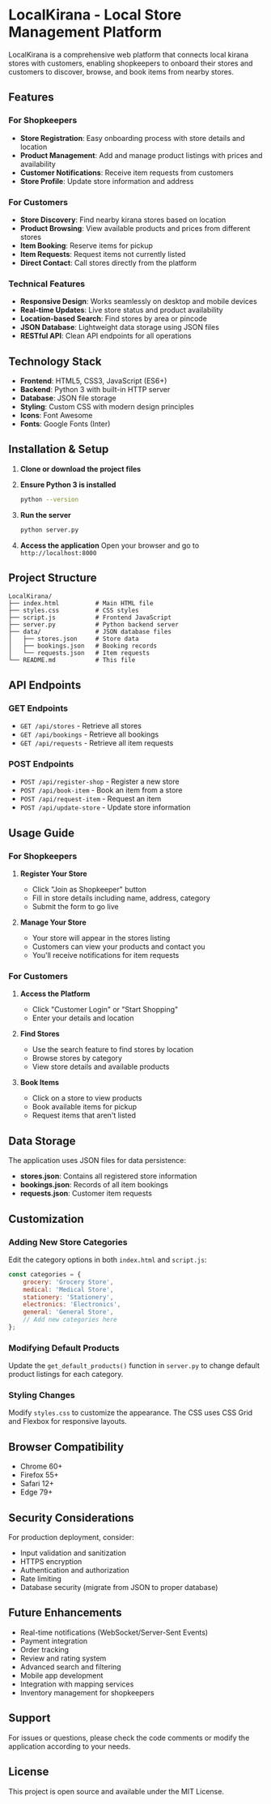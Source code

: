 # LocalKirana - Local Store Management Platform

LocalKirana is a comprehensive web platform that connects local kirana stores with customers, enabling shopkeepers to onboard their stores and customers to discover, browse, and book items from nearby stores.

## Features

### For Shopkeepers
- **Store Registration**: Easy onboarding process with store details and location
- **Product Management**: Add and manage product listings with prices and availability
- **Customer Notifications**: Receive item requests from customers
- **Store Profile**: Update store information and address

### For Customers
- **Store Discovery**: Find nearby kirana stores based on location
- **Product Browsing**: View available products and prices from different stores
- **Item Booking**: Reserve items for pickup
- **Item Requests**: Request items not currently listed
- **Direct Contact**: Call stores directly from the platform

### Technical Features
- **Responsive Design**: Works seamlessly on desktop and mobile devices
- **Real-time Updates**: Live store status and product availability
- **Location-based Search**: Find stores by area or pincode
- **JSON Database**: Lightweight data storage using JSON files
- **RESTful API**: Clean API endpoints for all operations

## Technology Stack

- **Frontend**: HTML5, CSS3, JavaScript (ES6+)
- **Backend**: Python 3 with built-in HTTP server
- **Database**: JSON file storage
- **Styling**: Custom CSS with modern design principles
- **Icons**: Font Awesome
- **Fonts**: Google Fonts (Inter)

## Installation & Setup

1. **Clone or download the project files**

2. **Ensure Python 3 is installed**
   ```bash
   python --version
   ```

3. **Run the server**
   ```bash
   python server.py
   ```

4. **Access the application**
   Open your browser and go to `http://localhost:8000`

## Project Structure

```
LocalKirana/
├── index.html          # Main HTML file
├── styles.css          # CSS styles
├── script.js           # Frontend JavaScript
├── server.py           # Python backend server
├── data/               # JSON database files
│   ├── stores.json     # Store data
│   ├── bookings.json   # Booking records
│   └── requests.json   # Item requests
└── README.md           # This file
```

## API Endpoints

### GET Endpoints
- `GET /api/stores` - Retrieve all stores
- `GET /api/bookings` - Retrieve all bookings
- `GET /api/requests` - Retrieve all item requests

### POST Endpoints
- `POST /api/register-shop` - Register a new store
- `POST /api/book-item` - Book an item from a store
- `POST /api/request-item` - Request an item
- `POST /api/update-store` - Update store information

## Usage Guide

### For Shopkeepers

1. **Register Your Store**
   - Click "Join as Shopkeeper" button
   - Fill in store details including name, address, category
   - Submit the form to go live

2. **Manage Your Store**
   - Your store will appear in the stores listing
   - Customers can view your products and contact you
   - You'll receive notifications for item requests

### For Customers

1. **Access the Platform**
   - Click "Customer Login" or "Start Shopping"
   - Enter your details and location

2. **Find Stores**
   - Use the search feature to find stores by location
   - Browse stores by category
   - View store details and available products

3. **Book Items**
   - Click on a store to view products
   - Book available items for pickup
   - Request items that aren't listed

## Data Storage

The application uses JSON files for data persistence:

- **stores.json**: Contains all registered store information
- **bookings.json**: Records of all item bookings
- **requests.json**: Customer item requests

## Customization

### Adding New Store Categories
Edit the category options in both `index.html` and `script.js`:

```javascript
const categories = {
    grocery: 'Grocery Store',
    medical: 'Medical Store',
    stationery: 'Stationery',
    electronics: 'Electronics',
    general: 'General Store',
    // Add new categories here
};
```

### Modifying Default Products
Update the `get_default_products()` function in `server.py` to change default product listings for each category.

### Styling Changes
Modify `styles.css` to customize the appearance. The CSS uses CSS Grid and Flexbox for responsive layouts.

## Browser Compatibility

- Chrome 60+
- Firefox 55+
- Safari 12+
- Edge 79+

## Security Considerations

For production deployment, consider:
- Input validation and sanitization
- HTTPS encryption
- Authentication and authorization
- Rate limiting
- Database security (migrate from JSON to proper database)

## Future Enhancements

- Real-time notifications (WebSocket/Server-Sent Events)
- Payment integration
- Order tracking
- Review and rating system
- Advanced search and filtering
- Mobile app development
- Integration with mapping services
- Inventory management for shopkeepers

## Support

For issues or questions, please check the code comments or modify the application according to your needs.

## License

This project is open source and available under the MIT License.